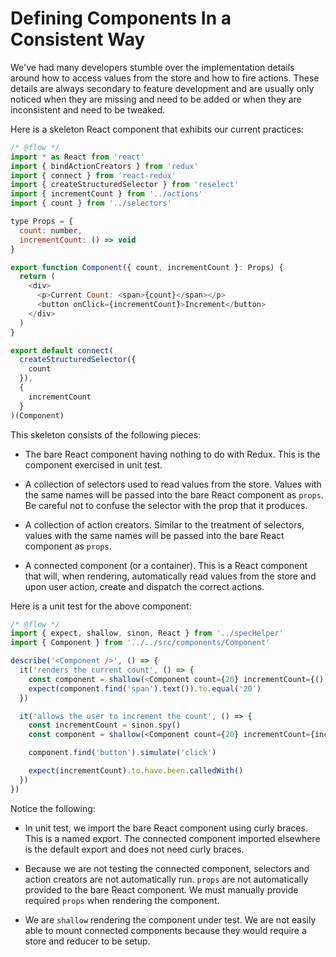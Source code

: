 # Defining Components In a Consistent Way
We've had many developers stumble over the implementation details around how
to access values from the store and how to fire actions. These details are
always secondary to feature development and are usually only noticed when they
are missing and need to be added or when they are inconsistent and need to be
tweaked.

Here is a skeleton React component that exhibits our current practices:

```js
/* @flow */
import * as React from 'react'
import { bindActionCreators } from 'redux'
import { connect } from 'react-redux'
import { createStructuredSelector } from 'reselect'
import { incrementCount } from '../actions'
import { count } from '../selectors'

type Props = {
  count: number,
  incrementCount: () => void
}

export function Component({ count, incrementCount }: Props) {
  return (
    <div>
      <p>Current Count: <span>{count}</span></p>
      <button onClick={incrementCount}>Increment</button>
    </div>
  )
}

export default connect(
  createStructuredSelector({
    count
  }),
  {
    incrementCount
  }
)(Component)
```

This skeleton consists of the following pieces:

* The bare React component having nothing to do with Redux. This is the
  component exercised in unit test.

* A collection of selectors used to read values from the store. Values with the
  same names will be passed into the bare React component as `props`. Be
  careful not to confuse the selector with the prop that it produces.

* A collection of action creators. Similar to the treatment of selectors,
  values with the same names will be passed into the bare React component as
  `props`.

* A connected component (or a container). This is a React component that will,
  when rendering, automatically read values from the store and upon user action,
  create and dispatch the correct actions.

Here is a unit test for the above component:

```js
/* @flow */
import { expect, shallow, sinon, React } from '../specHelper'
import { Component } from '../../src/components/Component'

describe('<Component />', () => {
  it('renders the current count', () => {
    const component = shallow(<Component count={20} incrementCount={() => {}} />)
    expect(component.find('span').text()).to.equal('20')
  })

  it('allows the user to increment the count', () => {
    const incrementCount = sinon.spy()
    const component = shallow(<Component count={20} incrementCount={incrementCount} />)

    component.find('button').simulate('click')

    expect(incrementCount).to.have.been.calledWith()
  })
})
```

Notice the following:

* In unit test, we import the bare React component using curly braces. This is
  a named export. The connected component imported elsewhere is the default
  export and does not need curly braces.

* Because we are not testing the connected component, selectors and action
  creators are not automatically run. `props` are not automatically provided
  to the bare React component. We must manually provide required `props` when
  rendering the component.

* We are `shallow` rendering the component under test. We are not easily able
  to mount connected components because they would require a store and reducer
  to be setup.
